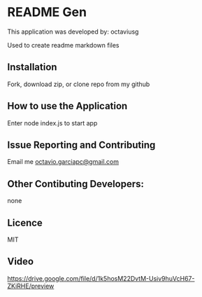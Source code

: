 # README Gen
This application was developed by: octaviusg

Used to create readme markdown files
## Installation
Fork, download zip, or clone repo from my github 
## How to use the Application
Enter node index.js to start app
## Issue Reporting and Contributing
Email me octavio.garciapc@gmail.com
## Other Contibuting Developers:
none
## Licence
MIT

## Video
https://drive.google.com/file/d/1k5hosM22DvtM-Usiv9huVcH67-ZKiRHE/preview